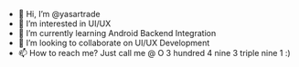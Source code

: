 - 👋 Hi, I’m @yasartrade
- 👀 I’m interested in UI/UX
- 🌱 I’m currently learning Android Backend Integration
- 💞️ I’m looking to collaborate on UI/UX Development
- 📫 How to reach me? Just call me @ O 3 hundred 4 nine 3 triple nine 1 :)

<!---
yasartrade/yasartrade is a ✨ special ✨ repository because its `README.md` (this file) appears on your GitHub profile.
You can click the Preview link to take a look at your changes.
--->
